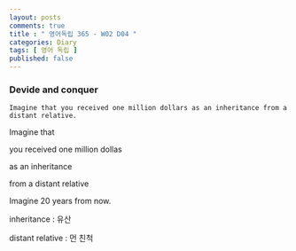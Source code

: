 ```yaml
---
layout: posts
comments: true
title : " 영어독립 365 - W02 D04 "
categories: Diary
tags: [ 영어 독립 ]
published: false
---
```


### Devide and conquer

```
Imagine that you received one million dollars as an inheritance from a distant relative.
```

Imagine that

you received one million dollas

as an inheritance

from a distant relative

Imagine 20 years from now.

inheritance
 : 유산

distant relative
 : 먼 친척

